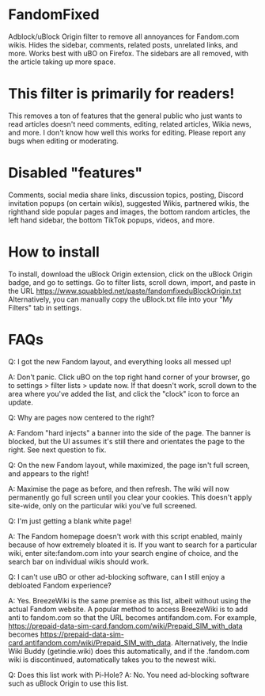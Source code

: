 # FandomFixed
Adblock/uBlock Origin filter to remove all annoyances for Fandom.com wikis. Hides the sidebar, comments, related posts, unrelated links, and more. Works best with uBO on Firefox.
The sidebars are all removed, with the article taking up more space.

# This filter is primarily for readers!
This removes a ton of features that the general public who just wants to read articles doesn't need comments, editing, related articles, Wikia news, and more. I don't know how well this works for editing. Please report any bugs when editing or moderating.

# Disabled "features"
Comments, social media share links, discussion topics, posting, Discord invitation popups (on certain wikis), suggested Wikis, partnered wikis, the righthand side popular pages and images, the bottom random articles, the left hand sidebar, the bottom TikTok popups, videos, and more.

# How to install
To install, download the uBlock Origin extension, click on the uBlock Origin badge, and go to settings. Go to filter lists, scroll down, import, and paste in the URL https://www.squabbled.net/paste/fandomfixeduBlockOrigin.txt
Alternatively, you can manually copy the uBlock.txt file into your "My Filters" tab in settings.

# FAQs
Q: I got the new Fandom layout, and everything looks all messed up! 

A: Don't panic. Click uBO on the top right hand corner of your browser, go to settings > filter lists > update now. If that doesn't work, scroll down to the area where you've added the list, and click the "clock" icon to force an update.

Q: Why are pages now centered to the right?

A: Fandom "hard injects" a banner into the side of the page. The banner is blocked, but the UI assumes it's still there and orientates the page to the right. See next question to fix.

Q: On the new Fandom layout, while maximized, the page isn't full screen, and appears to the right!

A: Maximise the page as before, and then refresh. The wiki will now permanently go full screen until you clear your cookies. This doesn't apply site-wide, only on the particular wiki you've full screened.

Q: I'm just getting a blank white page!

A: The Fandom homepage doesn't work with this script enabled, mainly because of how extremely bloated it is. If you want to search for a particular wiki, enter site:fandom.com into your search engine of choice, and the search bar on individual wikis should work.

Q: I can't use uBO or other ad-blocking software, can I still enjoy a debloated Fandom experience?

A: Yes. BreezeWiki is the same premise as this list, albeit without using the actual Fandom website. A popular method to access BreezeWiki is to add anti to fandom.com so that the URL becomes antifandom.com. For example, https://prepaid-data-sim-card.fandom.com/wiki/Prepaid_SIM_with_data becomes https://prepaid-data-sim-card.antifandom.com/wiki/Prepaid_SIM_with_data. Alternatively, the Indie Wiki Buddy (getindie.wiki) does this automatically, and if the .fandom.com wiki is discontinued, automatically takes you to the newest wiki.

Q: Does this list work with Pi-Hole?
A: No. You need ad-blocking software such as uBlock Origin to use this list.
